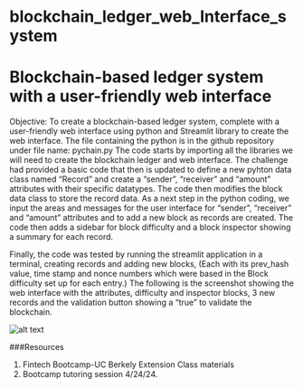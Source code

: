 # blockchain_ledger_web_Interface_system

# Blockchain-based ledger system with a user-friendly web interface 

Objective: To create a blockchain-based ledger system, complete with a user-friendly web interface using python and Streamlit library to create the web interface.
The file containing the python is in the github repository under file name: pychain.py
The code starts by importing all the libraries we will need to create the blockchain ledger and web interface.  The challenge had provided a basic code that then is updated to define a new pyhton data class named “Record” and create a “sender”, “receiver” and “amount” attributes with their specific datatypes.  The code then modifies the block data class to store the record data.
As a next step in the python coding, we input the areas and messages for the user interface for “sender”, “receiver” and “amount” attributes and to add a new block as records are created. The code then adds a sidebar for block difficulty and a block inspector showing a summary for each record.

Finally, the code was tested by running the streamlit application in a terminal, creating records and adding new blocks, (Each with its prev_hash value, time stamp and nonce numbers which were based in the Block difficulty set up for each entry.)
The following is the screenshot showing the web interface with the attributes, difficulty and inspector blocks, 3 new records and the validation button showing a “true” to validate the blockchain.

 ![alt text](<"C:\Users\medin\Fintech Homeworks\Pychain\blockchain_ledger_web_Interface_system\Images\BlockchainsSreenshot .png">)

###Resources
1.	Fintech Bootcamp-UC Berkely Extension Class materials
2.	Bootcamp tutoring session 4/24/24.
